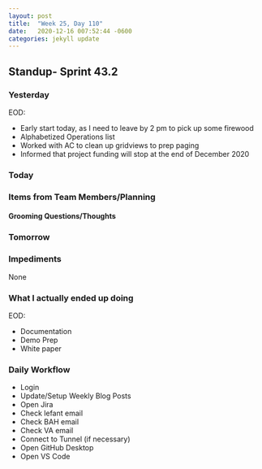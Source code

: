 ```yaml
---
layout: post
title:  "Week 25, Day 110"
date:   2020-12-16 007:52:44 -0600
categories: jekyll update
---
```


## Standup- Sprint 43.2
  
### Yesterday
EOD:
* Early start today, as I need to leave by 2 pm to pick up some firewood
* Alphabetized Operations list
* Worked with AC to clean up gridviews to prep paging
* Informed that project funding will stop at the end of December 2020

### Today

### Items from Team Members/Planning

#### Grooming Questions/Thoughts

### Tomorrow

### Impediments
None
### What I actually ended up doing
EOD:
* Documentation
* Demo Prep
* White paper


### Daily Workflow
* Login
* Update/Setup Weekly Blog Posts
* Open Jira
* Check lefant email
* Check BAH email
* Check VA email
* Connect to Tunnel (if necessary)
* Open GitHub Desktop
* Open VS Code

